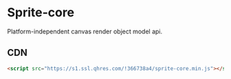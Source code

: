 # Sprite-core

Platform-independent canvas render object model api.

## CDN

```html
<script src="https://s1.ssl.qhres.com/!366738a4/sprite-core.min.js"></script>
```
